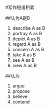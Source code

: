 #写作短语积累

##认为A是B

1. describe A as B
2. portray A as B
3. depict A as B
4. regard A as B
5. concern A as B
6. take A as B
7. see A as B
8. view A as B

##认为

1. argue
2. propose
3. believe
4. contend
